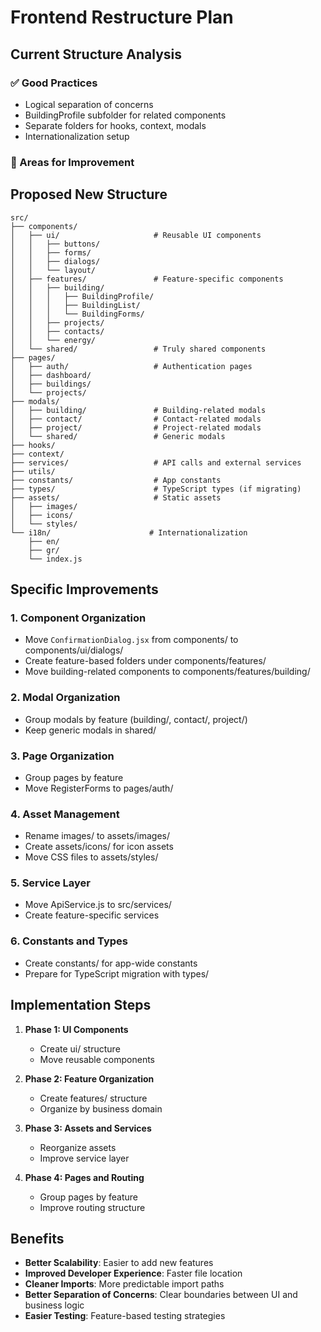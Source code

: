 # Frontend Restructure Plan

## Current Structure Analysis

### ✅ Good Practices

- Logical separation of concerns
- BuildingProfile subfolder for related components
- Separate folders for hooks, context, modals
- Internationalization setup

### 🔧 Areas for Improvement

## Proposed New Structure

```
src/
├── components/
│   ├── ui/                     # Reusable UI components
│   │   ├── buttons/
│   │   ├── forms/
│   │   ├── dialogs/
│   │   └── layout/
│   ├── features/               # Feature-specific components
│   │   ├── building/
│   │   │   ├── BuildingProfile/
│   │   │   ├── BuildingList/
│   │   │   └── BuildingForms/
│   │   ├── projects/
│   │   ├── contacts/
│   │   └── energy/
│   └── shared/                 # Truly shared components
├── pages/
│   ├── auth/                   # Authentication pages
│   ├── dashboard/
│   ├── buildings/
│   └── projects/
├── modals/
│   ├── building/               # Building-related modals
│   ├── contact/                # Contact-related modals
│   ├── project/                # Project-related modals
│   └── shared/                 # Generic modals
├── hooks/
├── context/
├── services/                   # API calls and external services
├── utils/
├── constants/                  # App constants
├── types/                      # TypeScript types (if migrating)
├── assets/                     # Static assets
│   ├── images/
│   ├── icons/
│   └── styles/
└── i18n/                      # Internationalization
    ├── en/
    ├── gr/
    └── index.js
```

## Specific Improvements

### 1. Component Organization

- Move `ConfirmationDialog.jsx` from components/ to components/ui/dialogs/
- Create feature-based folders under components/features/
- Move building-related components to components/features/building/

### 2. Modal Organization

- Group modals by feature (building/, contact/, project/)
- Keep generic modals in shared/

### 3. Page Organization

- Group pages by feature
- Move RegisterForms to pages/auth/

### 4. Asset Management

- Rename images/ to assets/images/
- Create assets/icons/ for icon assets
- Move CSS files to assets/styles/

### 5. Service Layer

- Move ApiService.js to src/services/
- Create feature-specific services

### 6. Constants and Types

- Create constants/ for app-wide constants
- Prepare for TypeScript migration with types/

## Implementation Steps

1. **Phase 1: UI Components**

   - Create ui/ structure
   - Move reusable components

2. **Phase 2: Feature Organization**

   - Create features/ structure
   - Organize by business domain

3. **Phase 3: Assets and Services**

   - Reorganize assets
   - Improve service layer

4. **Phase 4: Pages and Routing**
   - Group pages by feature
   - Improve routing structure

## Benefits

- **Better Scalability**: Easier to add new features
- **Improved Developer Experience**: Faster file location
- **Cleaner Imports**: More predictable import paths
- **Better Separation of Concerns**: Clear boundaries between UI and business logic
- **Easier Testing**: Feature-based testing strategies

